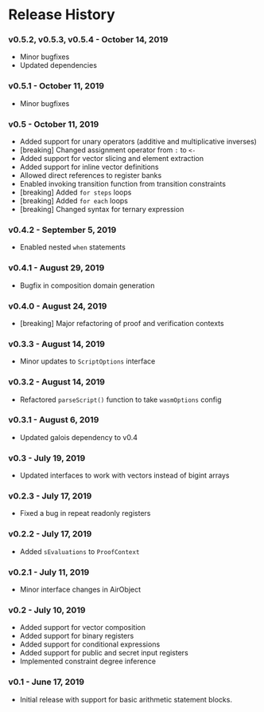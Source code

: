 # Release History

### v0.5.2, v0.5.3, v0.5.4 - October 14, 2019

* Minor bugfixes
* Updated dependencies

### v0.5.1 - October 11, 2019

* Minor bugfixes

### v0.5 - October 11, 2019

* Added support for unary operators (additive and multiplicative inverses)
* [breaking] Changed assignment operator from `:` to `<-`
* Added support for vector slicing and element extraction
* Added support for inline vector definitions
* Allowed direct references to register banks
* Enabled invoking transition function from transition constraints
* [breaking] Added `for steps` loops
* [breaking] Added `for each` loops
* [breaking] Changed syntax for ternary expression

### v0.4.2 - September 5, 2019

* Enabled nested `when` statements

### v0.4.1 - August 29, 2019

* Bugfix in composition domain generation

### v0.4.0 - August 24, 2019

* [breaking] Major refactoring of proof and verification contexts

### v0.3.3 - August 14, 2019

* Minor updates to `ScriptOptions` interface

### v0.3.2 - August 14, 2019

* Refactored `parseScript()` function to take `wasmOptions` config

### v0.3.1 - August 6, 2019

* Updated galois dependency to v0.4

### v0.3 - July 19, 2019

* Updated interfaces to work with vectors instead of bigint arrays

### v0.2.3 - July 17, 2019

* Fixed a bug in repeat readonly registers

### v0.2.2 - July 17, 2019

* Added `sEvaluations` to `ProofContext`

### v0.2.1 - July 11, 2019

* Minor interface changes in AirObject

### v0.2 - July 10, 2019

* Added support for vector composition
* Added support for binary registers
* Added support for conditional expressions
* Added support for public and secret input registers
* Implemented constraint degree inference

### v0.1 - June 17, 2019

* Initial release with support for basic arithmetic statement blocks.